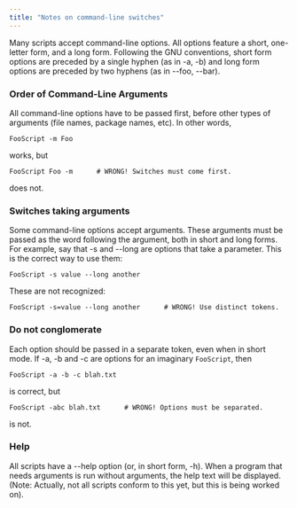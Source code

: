 ```yaml
---
title: "Notes on command-line switches"
---
```


Many scripts accept command-line options. All options feature a short,
one-letter form, and a long form. Following the GNU conventions, short
form options are preceded by a single hyphen (as in -a, -b) and long
form options are preceded by two hyphens (as in --foo, --bar).

### Order of Command-Line Arguments

All command-line options have to be passed first, before other types of
arguments (file names, package names, etc). In other words,

```
FooScript -m Foo
```

works, but

```
FooScript Foo -m      # WRONG! Switches must come first.
```

does not.

### Switches taking arguments

Some command-line options accept arguments. These arguments must be
passed as the word following the argument, both in short and long forms.
For example, say that -s and --long are options that take a parameter.
This is the correct way to use them:

```shell
FooScript -s value --long another
```

These are not recognized:

```shell
FooScript -s=value --long another      # WRONG! Use distinct tokens.
```

### Do not conglomerate

Each option should be passed in a separate token, even when in short
mode. If -a, -b and -c are options for an imaginary
`FooScript`, then

```shell
FooScript -a -b -c blah.txt
```

is correct, but

```shell
FooScript -abc blah.txt      # WRONG! Options must be separated.
```

is not.

### Help

All scripts have a --help option (or, in short form, -h). When a program
that needs arguments is run without arguments, the help text will be
displayed. (Note: Actually, not all scripts conform to this yet, but
this is being worked on).
